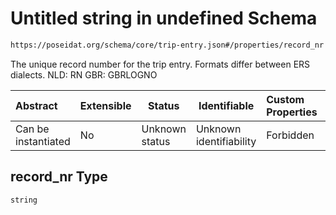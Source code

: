 # Untitled string in undefined Schema

```txt
https://poseidat.org/schema/core/trip-entry.json#/properties/record_nr
```

The unique record number for the trip entry. Formats differ between ERS dialects. NLD: RN GBR: GBRLOGNO


| Abstract            | Extensible | Status         | Identifiable            | Custom Properties | Additional Properties | Access Restrictions | Defined In                                                               |
| :------------------ | ---------- | -------------- | ----------------------- | :---------------- | --------------------- | ------------------- | ------------------------------------------------------------------------ |
| Can be instantiated | No         | Unknown status | Unknown identifiability | Forbidden         | Allowed               | none                | [trip-entry.json\*](schemas/core/trip-entry.json "open original schema") |

## record_nr Type

`string`
